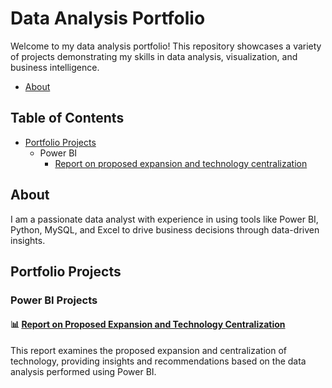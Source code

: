 # Data Analysis Portfolio
Welcome to my data analysis portfolio! This repository showcases a variety of projects demonstrating my skills in data analysis, visualization, and business intelligence.

- [About](#about)
## Table of Contents
- [Portfolio Projects](#portfolio-projects)
  - Power BI
    - [Report on proposed expansion and technology centralization](#Report_on_proposed_expansion_and_technology_centralization)

## About

I am a passionate data analyst with experience in using tools like Power BI, Python, MySQL, and Excel to drive business decisions through data-driven insights.
## Portfolio Projects

### Power BI Projects

#### 📊 [Report on Proposed Expansion and Technology Centralization](https://github.com/VenusMcflytrap/Data_Analysis_Portfolio/blob/main/Report%20on%20proposed%20expansion%20and%20technology%20centralization.docx)
This report examines the proposed expansion and centralization of technology, providing insights and recommendations based on the data analysis performed using Power BI.

